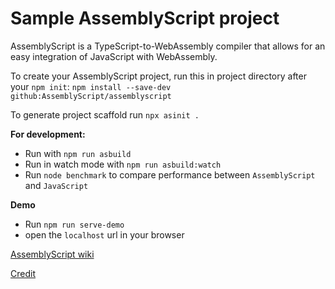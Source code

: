 # Sample AssemblyScript project

AssemblyScript is a TypeScript-to-WebAssembly compiler that allows for an easy integration of JavaScript with WebAssembly.

To create your AssemblyScript project, run this in project directory after your `npm init`: `npm install --save-dev github:AssemblyScript/assemblyscript`

To generate project scaffold run `npx asinit .`

**For development:**

* Run with `npm run asbuild`
* Run in watch mode with `npm run asbuild:watch`
* Run `node benchmark` to compare performance between `AssemblyScript` and `JavaScript`

**Demo**

* Run `npm run serve-demo`
* open the `localhost` url in your browser

[AssemblyScript wiki](https://github.com/AssemblyScript/assemblyscript/wiki)


[Credit](https://blog.logrocket.com/the-introductory-guide-to-assemblyscript/)